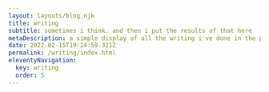 ```yaml
---
layout: layouts/blog.njk
title: writing
subtitle: sometimes i think. and then i put the results of that here
metaDescription: a simple display of all the writing i've done in the past.
date: 2022-02-15T19:24:59.321Z
permalink: /writing/index.html
eleventyNavigation:
  key: writing
  order: 5
---
```

